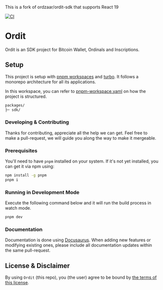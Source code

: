 This is a fork of ordzaar/ordit-sdk that supports React 19

[![CI](https://github.com/ordzaar/ordit-sdk/actions/workflows/ci.yml/badge.svg)](https://github.com/ordzaar/ordit-sdk/actions/workflows/ci.yml)

# Ordit

Ordit is an SDK project for Bitcoin Wallet, Ordinals and Inscriptions.

## Setup

This project is setup with [pnpm workspaces](https://pnpm.io/workspaces) and [turbo](https://turbo.build/). It follows a monorepo architecture for all its applications.

In this workspace, you can refer to [pnpm-workspace.yaml](pnpm-workspace.yaml) on how the project is structured.

```txt
packages/
├─ sdk/
```

### Developing & Contributing

Thanks for contributing, appreciate all the help we can get. Feel free to make a pull-request, we will guide you along
the way to make it mergeable.

### Prerequisites

You'll need to have `pnpm` installed on your system. If it's not yet installed, you can get it via npm using:

```bash
npm install -g pnpm
pnpm i
```

### Running in Development Mode

Execute the following command below and it will run the build process in watch mode.

```bash
pnpm dev
```

### Documentation

Documentation is done using [Docusaurus](https://docusaurus.io/). When adding new features or modifying existing ones, please include all documentation updates within the same pull-request.

## License & Disclaimer

By using `Ordit` (this repo), you (the user) agree to be bound by [the terms of this license](LICENSE).
